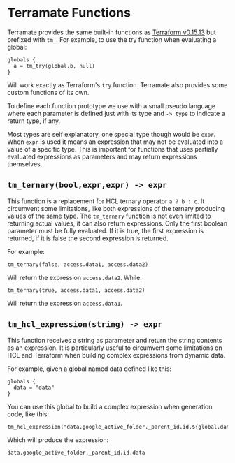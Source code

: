 # Terramate Functions

Terramate provides the same built-in functions as
[Terraform v0.15.13](https://www.terraform.io/language/functions) but prefixed with `tm_`.
For example, to use the try function when evaluating a global:

```hcl
globals {
  a = tm_try(global.b, null)
}
```

Will work exactly as Terraform's `try` function.
Terramate also provides some custom functions of its own.

To define each function prototype we use with a small pseudo language
where each parameter is defined just with its type and `-> type` to
indicate a return type, if any.

Most types are self explanatory, one special type though would be
`expr`. When `expr` is used it means an expression that may not be evaluated
into a value of a specific type. This is important for functions that uses
partially evaluated expressions as parameters and may return expressions
themselves.


## `tm_ternary(bool,expr,expr) -> expr`

This function is a replacement for HCL ternary operator `a ? b : c`. It circumvent
some limitations, like both expressions of the ternary producing values of the
same type. The `tm_ternary` function is not even limited to returning actual
values, it can also return expressions. Only the first boolean parameter must
be fully evaluated. If it is true, the first expression is returned, if it is
false the second expression is returned.

For example:

```hcl
tm_ternary(false, access.data1, access.data2)
```

Will return the expression `access.data2`. While:

```hcl
tm_ternary(true, access.data1, access.data2)
```

Will return the expression `access.data1`.


## `tm_hcl_expression(string) -> expr`

This function receives a string as parameter and return the string
contents as an expression. It is particularly useful to circumvent some
limitations on HCL and Terraform when building complex expressions from
dynamic data.

For example, given a global named data defined like this:

```
globals {
  data = "data"
}
```

You can use this global to build a complex expression when generation code,
like this:

```hcl
tm_hcl_expression("data.google_active_folder._parent_id.id.${global.data}")
```

Which will produce the expression:

```hcl
data.google_active_folder._parent_id.id.data
```
